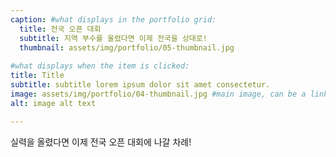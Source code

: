 ```yaml
---
caption: #what displays in the portfolio grid:
  title: 전국 오픈 대회
  subtitle: 지역 부수를 올렸다면 이제 전국을 상대로!
  thumbnail: assets/img/portfolio/05-thumbnail.jpg
  
#what displays when the item is clicked:
title: Title
subtitle: subtitle lorem ipsum dolor sit amet consectetur.
image: assets/img/portfolio/04-thumbnail.jpg #main image, can be a link or a file in assets/img/portfolio
alt: image alt text

---
```

실력을 올렸다면 이제 전국 오픈 대회에 나갈 차례!